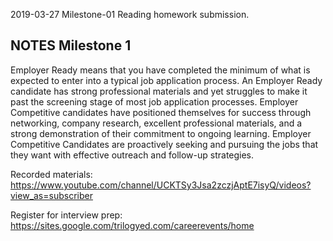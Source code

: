 2019-03-27
Milestone-01
Reading homework submission.

NOTES
Milestone 1
-----
Employer Ready means that you have completed the minimum of what is expected to enter into a typical job application process. An Employer Ready candidate has strong professional materials and yet struggles to make it past the screening stage of most job application processes. 
Employer Competitive candidates have positioned themselves for success through networking, company research, excellent professional materials, and a strong demonstration of their commitment to ongoing learning. Employer Competitive Candidates are proactively seeking and pursuing the jobs that they want with effective outreach and follow-up strategies. 

Recorded materials:
https://www.youtube.com/channel/UCKTSy3Jsa2zczjAptE7isyQ/videos?view_as=subscriber

Register for interview prep:
https://sites.google.com/trilogyed.com/careerevents/home

